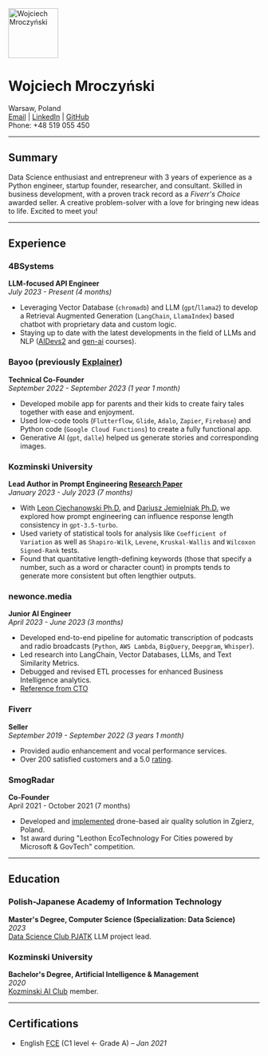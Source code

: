 <div>
  <img src="https://drive.google.com/uc?export=view&id=1jjN82h2yFNhKpDgJAPyvBrGZDxruRAQl" width="100" alt="Wojciech Mroczyński"/>
</div>

# Wojciech Mroczyński

Warsaw, Poland <br>
[Email](mailto:mroczynskiwojciech@gmail.com) | [LinkedIn](https://www.linkedin.com/in/wojciechmroczynski/) | [GitHub](https://github.com/wojciechmro) <br>
Phone: +48 519 055 450

---

## Summary
Data Science enthusiast and entrepreneur with 3 years of experience as a Python engineer, startup founder, researcher, and consultant. Skilled in business development, with a proven track record as a *Fiverr's Choice* awarded seller. A creative problem-solver with a love for bringing new ideas to life. Excited to meet you!

---

## Experience

### 4BSystems
**LLM-focused API Engineer**  
*July 2023 - Present (4 months)*  
- Leveraging Vector Database (`chromadb`) and LLM (`gpt`/`llama2`) to develop a Retrieval Augmented Generation (`LangChain`, `LlamaIndex`) based chatbot with proprietary data and custom logic.
- Staying up to date with the latest developments in the field of LLMs and NLP ([AIDevs2](https://www.aidevs.pl/) and [gen-ai](https://gen-ai.pl/) courses).

### Bayoo (previously [Explainer](https://play.google.com/store/apps/details?id=com.bayoo.explainer))
**Technical Co-Founder**  
*September 2022 - September 2023 (1 year 1 month)*  
- Developed mobile app for parents and their kids to create fairy tales together with ease and enjoyment. 
- Used low-code tools (`Flutterflow`, `Glide`, `Adalo`, `Zapier`, `Firebase`) and Python code (`Google Cloud Functions`) to create a fully functional app. 
- Generative AI (`gpt`, `dalle`) helped us generate stories and corresponding images.

### Kozminski University
**Lead Author in Prompt Engineering [Research Paper](https://docs.google.com/document/d/1DuZw_BG603ZJn9x5dUolzzsAFFXiT4Fe0ZE8B48V3pM/edit?usp=sharing)**  
*January 2023 - July 2023 (7 months)* 
- With [Leon Ciechanowski Ph.D.](https://www.linkedin.com/in/ciechanowski/) and [Dariusz Jemielniak Ph.D.](https://www.linkedin.com/in/jemielniak/) we explored how prompt engineering can influence response length consistency in `gpt-3.5-turbo`.
- Used variety of statistical tools for analysis like `Coefficient of Variation` as well as `Shapiro-Wilk`, `Levene`, `Kruskal-Wallis` and `Wilcoxon Signed-Rank` tests.
- Found that quantitative length-defining keywords (those that specify a number, such as a word or character count) in prompts tends to generate more consistent but often lengthier outputs.

### newonce.media
**Junior AI Engineer**  
*April 2023 - June 2023 (3 months)* 
- Developed end-to-end pipeline for automatic transcription of podcasts and radio broadcasts (`Python`, `AWS Lambda`, `BigQuery`, `Deepgram`, `Whisper`).
- Led research into LangChain, Vector Databases, LLMs, and Text Similarity Metrics.
- Debugged and revised ETL processes for enhanced Business Intelligence analytics.
- [Reference from CTO](https://drive.google.com/file/d/1UG1Krj27Q82urckHdidcc-rk9lj9Z8f_/view?usp=sharing)

### Fiverr
**Seller**  
*September 2019 - September 2022 (3 years 1 month)* 
- Provided audio enhancement and vocal performance services.
- Over 200 satisfied customers and a 5.0 [rating](https://www.fiverr.com/wojciechm).

### SmogRadar
**Co-Founder**  
April 2021 - October 2021 (7 months)  
- Developed and [implemented](https://www.linkedin.com/posts/wojciechmroczynski_zgierz-activity-6867522153592471552-pgGb?utm_source=share&utm_medium=member_desktop) drone-based air quality solution in Zgierz, Poland.
- 1st award during "Leothon EcoTechnology For Cities powered by Microsoft & GovTech" competition.

---

## Education

### Polish-Japanese Academy of Information Technology
**Master's Degree, Computer Science (Specialization: Data Science)**  
*2023* <br>
[Data Science Club PJATK](https://www.linkedin.com/company/dsc-pjatk/) LLM project lead.

### Kozminski University
**Bachelor's Degree, Artificial Intelligence & Management**  
*2020* <br>
[Kozminski AI Club](https://www.linkedin.com/company/kozminski-ai-club/) member.

---

## Certifications
- English [FCE](https://www.britishcouncil.pl/en/exam/cambridge/level/first) (C1 level <- Grade A) – *Jan 2021*

